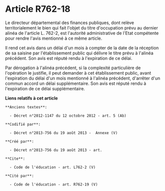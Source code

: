 # Article R762-18

Le directeur départemental des finances publiques, dont relève territorialement le bien qui fait l'objet du titre
d'occupation prévu au dernier alinéa de l'article L. 762-2, est l'autorité administrative de l'Etat compétente pour rendre
l'avis mentionné à ce même article. 

Il rend cet avis dans un délai d'un mois à compter de la date de la réception de sa saisine par l'établissement public qui
délivre le titre prévu à l'alinéa précédent. Son avis est réputé rendu à l'expiration de ce délai. 

Par dérogation à l'alinéa précédent, si la complexité particulière de l'opération le justifie, il peut demander à cet
établissement public, avant l'expiration du délai d'un mois mentionné à l'alinéa précédent, d'arrêter d'un commun accord un
délai supplémentaire. Son avis est réputé rendu à l'expiration de ce délai supplémentaire.

**Liens relatifs à cet article**

	**Anciens textes**:

	  - Décret n°2012-1147 du 12 octobre 2012 - art. 5 (Ab)

	**Codifié par**:

	  - Décret n°2013-756 du 19 août 2013 -  Annexe (V)

	**Créé par**:

	  - Décret n°2013-756 du 19 août 2013 - art.

	**Cite**:

	  - Code de l'éducation - art. L762-2 (V)

	**Cité par**:

	  - Code de l'éducation - art. R762-19 (V)
